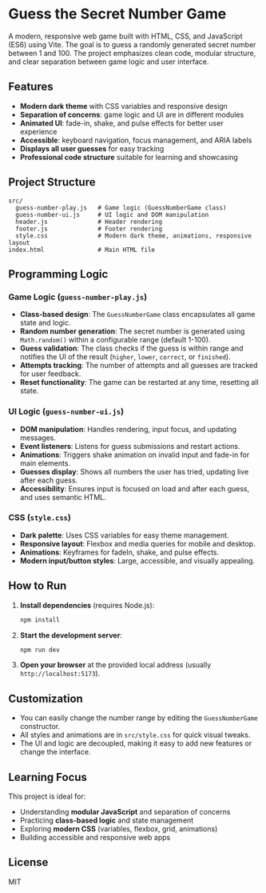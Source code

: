 # Guess the Secret Number Game

A modern, responsive web game built with HTML, CSS, and JavaScript (ES6) using Vite. The goal is to guess a randomly generated secret number between 1 and 100. The project emphasizes clean code, modular structure, and clear separation between game logic and user interface.

## Features

- **Modern dark theme** with CSS variables and responsive design
- **Separation of concerns**: game logic and UI are in different modules
- **Animated UI**: fade-in, shake, and pulse effects for better user experience
- **Accessible**: keyboard navigation, focus management, and ARIA labels
- **Displays all user guesses** for easy tracking
- **Professional code structure** suitable for learning and showcasing

## Project Structure

```
src/
  guess-number-play.js   # Game logic (GuessNumberGame class)
  guess-number-ui.js     # UI logic and DOM manipulation
  header.js              # Header rendering
  footer.js              # Footer rendering
  style.css              # Modern dark theme, animations, responsive layout
index.html               # Main HTML file
```

## Programming Logic

### Game Logic (`guess-number-play.js`)
- **Class-based design**: The `GuessNumberGame` class encapsulates all game state and logic.
- **Random number generation**: The secret number is generated using `Math.random()` within a configurable range (default 1-100).
- **Guess validation**: The class checks if the guess is within range and notifies the UI of the result (`higher`, `lower`, `correct`, or `finished`).
- **Attempts tracking**: The number of attempts and all guesses are tracked for user feedback.
- **Reset functionality**: The game can be restarted at any time, resetting all state.

### UI Logic (`guess-number-ui.js`)
- **DOM manipulation**: Handles rendering, input focus, and updating messages.
- **Event listeners**: Listens for guess submissions and restart actions.
- **Animations**: Triggers shake animation on invalid input and fade-in for main elements.
- **Guesses display**: Shows all numbers the user has tried, updating live after each guess.
- **Accessibility**: Ensures input is focused on load and after each guess, and uses semantic HTML.

### CSS (`style.css`)
- **Dark palette**: Uses CSS variables for easy theme management.
- **Responsive layout**: Flexbox and media queries for mobile and desktop.
- **Animations**: Keyframes for fadeIn, shake, and pulse effects.
- **Modern input/button styles**: Large, accessible, and visually appealing.

## How to Run

1. **Install dependencies** (requires Node.js):
   ```bash
   npm install
   ```
2. **Start the development server**:
   ```bash
   npm run dev
   ```
3. **Open your browser** at the provided local address (usually `http://localhost:5173`).

## Customization
- You can easily change the number range by editing the `GuessNumberGame` constructor.
- All styles and animations are in `src/style.css` for quick visual tweaks.
- The UI and logic are decoupled, making it easy to add new features or change the interface.

## Learning Focus
This project is ideal for:
- Understanding **modular JavaScript** and separation of concerns
- Practicing **class-based logic** and state management
- Exploring **modern CSS** (variables, flexbox, grid, animations)
- Building accessible and responsive web apps

## License
MIT
